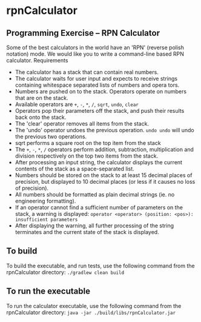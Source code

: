 # rpnCalculator
## Programming Exercise – RPN Calculator
Some of the best calculators in the world have an 'RPN' (reverse polish notation) mode.
We would like you to write a command-line based RPN calculator.
Requirements
* The calculator has a stack that can contain real numbers.
* The calculator waits for user input and expects to receive strings containing whitespace separated lists of numbers and opera tors.
* Numbers are pushed on to the stack. Operators operate on numbers that are on the stack.
* Available operators are `+`, `-`, `*`, `/`, `sqrt`, `undo`, `clear`
* Operators pop their parameters off the stack, and push their results back onto the stack.
* The 'clear' operator removes all items from the stack.
* The 'undo' operator undoes the previous operation. `undo undo` will undo the previous two operations.
* sqrt performs a square root on the top item from the stack
* The `+`, `-`, `*`, `/` operators perform addition, subtraction, multiplication and division respectively on the top two items from the
stack.
* After processing an input string, the calculator displays the current contents of the stack as a space-separated list.
* Numbers should be stored on the stack to at least 15 decimal places of precision, but displayed to 10 decimal places (or less if it
causes no loss of precision).
* All numbers should be formatted as plain decimal strings (ie. no engineering formatting).
* If an operator cannot find a sufficient number of parameters on the stack, a warning is displayed:
`operator <operator> (position: <pos>): insufficient parameters`
* After displaying the warning, all further processing of the string terminates and the current state of the stack is displayed.

## To build 
To build the executable, and run tests, use the following command from the rpnCalculator directory:
`./gradlew clean build`

## To run the executable
To run the calculator executable, use the following command from the rpnCalculator directory:
`java -jar ./build/libs/rpnCalculator.jar`
